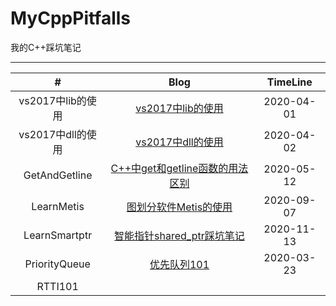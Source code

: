 # MyCppPitfalls

我的C++踩坑笔记

---

|         #         |                             Blog                             |  TimeLine  |
| :---------------: | :----------------------------------------------------------: | :--------: |
| vs2017中lib的使用 | [vs2017中lib的使用](https://lyandut.github.io/cpp/vs2017中lib的使用.html) | 2020-04-01 |
| vs2017中dll的使用 | [vs2017中dll的使用](https://lyandut.github.io/cpp/vs2017中dll的使用.html) | 2020-04-02 |
|   GetAndGetline   | [C++中get和getline函数的用法区别](https://lyandut.github.io/cpp/get%E5%92%8Cgetline%E7%9A%84%E5%8C%BA%E5%88%AB.html) | 2020-05-12 |
|    LearnMetis     | [图划分软件Metis的使用](https://lyandut.github.io/operationalResearch/Metis%E7%9A%84%E4%BD%BF%E7%94%A8.html) | 2020-09-07 |
|   LearnSmartptr   | [智能指针shared_ptr踩坑笔记](https://lyandut.github.io/cpp/%E6%99%BA%E8%83%BD%E6%8C%87%E9%92%88shared_ptr%E8%B8%A9%E5%9D%91%E7%AC%94%E8%AE%B0.html) | 2020-11-13 |
|   PriorityQueue   | [优先队列101](https://lyandut.github.io/algorithm/%E4%BC%98%E5%85%88%E9%98%9F%E5%88%97101.html) | 2020-03-23 |
|      RTTI101      |                                                              |            |

